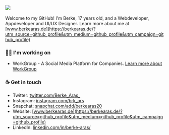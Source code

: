 <img src="https://github-readme-stats.vercel.app/api?username=BerkeAras&show_icons=true&count_private=true&theme=algolia"></img>
<br>
<br>
Welcome to my GitHub! I'm Berke, 17 years old, and a Webdeveloper, Appdeveloper and UI/UX Designer. Learn more about me at [www.berkearas.de](https://berkearas.de/?utm_source=github_profile&utm_medium=github_profile&utm_campaign=github_profile)

### 👨‍💻 I'm working on
- WorkGroup - A Social Media Platform for Companies. [Learn more about WorkGroup](https://workgroup.berkearas.de/?utm_source=github_profile&utm_medium=github_profile&utm_campaign=github_profile)

### ☕ Get in touch
- Twitter: [twitter.com/Berke_Aras_](https://twitter.com/Berke_Aras_)
- Instagram: [instagram.com/brk_ars](https://www.instagram.com/brk_ars/)
- Snapchat: [snapchat.com/add/berkearas20](http://snapchat.com/add/berkearas20)
- Website: [www.berkearas.de](https://berkearas.de/?utm_source=github_profile&utm_medium=github_profile&utm_campaign=github_profile)
- LinkedIn: [linkedin.com/in/berke-aras/](https://berkearas.de/r-linkedin?utm_source=github_profile&utm_medium=github_profile&utm_campaign=github_profile/)
